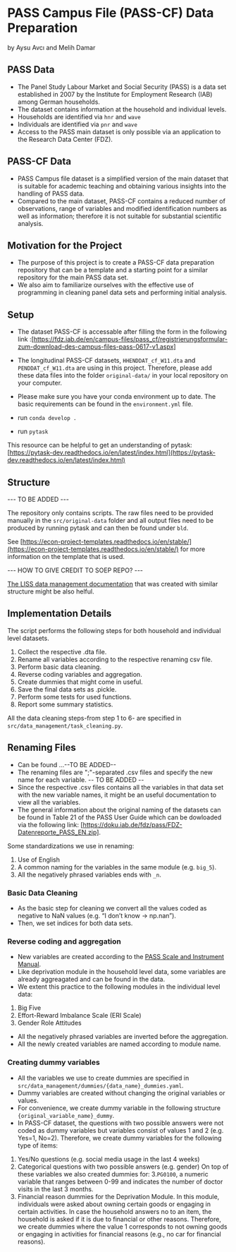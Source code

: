 # PASS Campus File (PASS-CF) Data Preparation

by 
Aysu Avcı and Melih Damar

## PASS Data
- The Panel Study Labour Market and Social Security (PASS) is a data set established in 2007 by the Institute for Employment Research (IAB) among German households.
- The dataset contains information at the household and individual levels.
- Households are identified via `hnr` and `wave`
- Individuals are identified via `pnr` and `wave`
- Access to the PASS main dataset is only possible via an application to the Research Data Center (FDZ).

## PASS-CF Data
- PASS Campus file dataset is a simplified version of the main dataset that is suitable for academic teaching and obtaining various insights into the handling of PASS data.
- Compared to the main dataset, PASS-CF contains a reduced number of observations, range of variables and modified identification numbers as well as information; therefore it is not suitable for substantial scientific analysis.

## Motivation for the Project
- The purpose of this project is to create a PASS-CF data preparation repository that can be a template and a starting point for a similar repository for the main PASS data set.
- We also aim to familiarize ourselves with the effective use of programming in cleaning panel data sets and performing initial analysis.

## Setup
- The dataset PASS-CF is accessable after filling the form in the following link :[https://fdz.iab.de/en/campus-files/pass_cf/registrierungsformular-zum-download-des-campus-files-pass-0617-v1.aspx]
- The longitudinal PASS-CF datasets, `HHENDDAT_cf_W11.dta` and `PENDDAT_cf_W11.dta` are using in this project. Therefore, please add these data files into the folder `original-data/` in your local repository on your computer.
- Please make sure you have your conda environment up to date. The basic requirements can be found in the `environment.yml` file.

- run `conda develop .`
- run `pytask`

This resource can be helpful to get an understanding of pytask: [https://pytask-dev.readthedocs.io/en/latest/index.html](https://pytask-dev.readthedocs.io/en/latest/index.html)

## Structure

--- TO BE ADDED ---

The repository only contains scripts. The raw files need to be provided manually in the `src/original-data` folder and all output files need to be produced by running pytask and can then be found under `bld`.

See [https://econ-project-templates.readthedocs.io/en/stable/](https://econ-project-templates.readthedocs.io/en/stable/) for more information on the template that is used.

--- HOW TO GIVE CREDIT TO SOEP REPO? ---

[The LISS data management documentation](https://liss-data-management-documentation.readthedocs.io/en/latest/) that was created with similar structure might be also helful.

## Implementation Details

The script performs the following steps for both household and individual level datasets.
1. Collect the respective .dta file.
2. Rename all variables according to the respective renaming csv file.
3. Perform basic data cleaning.
4. Reverse coding variables and aggregation.
5. Create dummies that might come in useful.
6. Save the final data sets as .pickle.
7. Perform some tests for used functions.
8. Report some summary statistics.

All the data cleaning steps-from step 1 to 6- are specified in `src/data_management/task_cleaning.py`.

## Renaming Files

- Can be found ...--TO BE ADDED--
- The renaming files are ";"-separated .csv files and specify the new name for each variable.
-- TO BE ADDED --
- Since the respective .csv files contains all the variables in that data set with the new variable names, it might be an useful documentation to view all the variables.
- The general information about the original naming of the datasets can be found in Table 21 of the PASS User Guide which can be dowloaded via the following link: [https://doku.iab.de/fdz/pass/FDZ-Datenreporte_PASS_EN.zip].

Some standardizations we use in renaming:
1. Use of English
2. A common naming for the variables in the same module (e.g. `big_5`).
3. All the negatively phrased variables ends with `_n`.

### Basic Data Cleaning

- As the basic step for cleaning we convert all the values coded as negative to NaN values (e.g. “I don’t know -> np.nan”).
- Then, we set indices for both data sets.

### Reverse coding and aggregation

- New variables are created according to the [PASS Scale and Instrument Manual](https://doku.iab.de/fdz/reporte/2020/MR_07-20_EN.pdf).
- Like deprivation module in the household level data, some variables are already aggreagated and can be found in the data.
- We extent this practice to the following modules in the individual level data:
1. Big Five
2. Effort-Reward Imbalance Scale (ERI Scale)
3. Gender Role Attitudes
- All the negatively phrased variables are inverted before the aggregation.
- All the newly created variables are named according to module name.

### Creating dummy variables

- All the variables we use to create dummies are specified in `src/data_management/dummies/{data_name}_dummies.yaml`.
- Dummy variables are created without changing the original variables or values.
- For convenience, we create dummy variable in the following structure `{original_variable_name}_dummy`. 
- In PASS-CF dataset, the questions with two possible answers were not coded as dummy variables but variables consist of values 1 and 2 (e.g. Yes=1, No=2). Therefore, we create dummy variables for the following type of items:
1. Yes/No questions (e.g. social media usage in the last 4 weeks)
2. Categorical questions with two possible answers (e.g. gender)
On top of these variables we also created dummies for:
3.`PG0100`, a numeric variable that ranges between 0-99 and indicates the number of doctor visits in the last 3 months.
4. Financial reason dummies for the Deprivation Module. In this module, individuals were asked about owning certain goods or engaging in certain activities. In case the household answers no to an item, the household is asked if it is due to financial or other reasons. Therefore, we create dummies where the value 1 corresponds to not owning goods or engaging in activities for financial reasons (e.g., no car for financial reasons).


